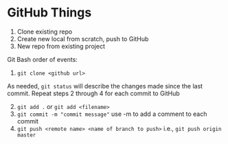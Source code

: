 # GitHub Things

1. Clone existing repo
2. Create new local from scratch, push to GitHub
3. New repo from existing project

Git Bash order of events:
1. `git clone <github url>`

As needed, `git status` will describe the changes made since the last commit.
Repeat steps 2 through 4 for each commit to GitHub

2. `git add .` or `git add <filename>`
3. `git commit -m "commit message"` use -m to add a comment to each commit
4. `git push <remote name> <name of branch to push>` i.e., `git push origin master`
